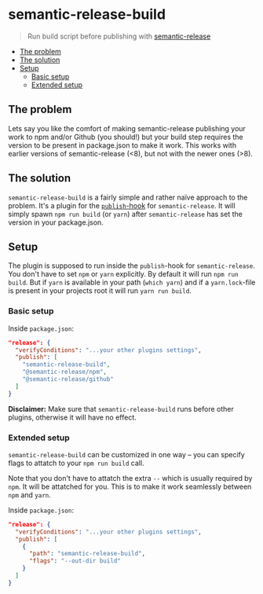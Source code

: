 # semantic-release-build

> Run build script before publishing with [semantic-release](https://github.com/semantic-release/semantic-release)

<!-- START doctoc generated TOC please keep comment here to allow auto update -->

<!-- DON'T EDIT THIS SECTION, INSTEAD RE-RUN doctoc TO UPDATE -->

* [The problem](#the-problem)
* [The solution](#the-solution)
* [Setup](#setup)
  * [Basic setup](#basic-setup)
  * [Extended setup](#extended-setup)

<!-- END doctoc generated TOC please keep comment here to allow auto update -->

## The problem

Lets say you like the comfort of making semantic-release publishing your work to npm and/or Github (you should!) but your build step requires the version to be present in package.json to make it work. This works with earlier versions of semantic-release (<8), but not with the newer ones (>8).

## The solution

`semantic-release-build` is a fairly simple and rather naïve approach to the problem. It's a plugin for the [`publish`-hook](https://github.com/semantic-release/semantic-release#publish) for `semantic-release`. It will simply spawn `npm run build` (or `yarn`) after `semantic-release` has set the version in your package.json.

## Setup

The plugin is supposed to run inside the `publish`-hook for `semantic-release`. You don't have to set `npm` or `yarn` explicitly. By default it will run `npm run build`. But if `yarn` is available in your path (`which yarn`) and if a `yarn.lock`-file is present in your projects root it will run `yarn run build`.

### Basic setup

Inside `package.json`:

```json
"release": {
  "verifyConditions": "...your other plugins settings",
  "publish": [
    "semantic-release-build",
    "@semantic-release/npm",
    "@semantic-release/github"
  ]
}
```

**Disclaimer:** Make sure that `semantic-release-build` runs before other plugins, otherwise it will have no effect.

### Extended setup

`semantic-release-build` can be customized in one way – you can specify flags to attatch to your `npm run build` call.

Note that you don't have to attatch the extra `--` which is usually required by `npm`. It will be attatched for you. This is to make it work seamlessly between `npm` and `yarn`.

Inside `package.json`:

```json
"release": {
  "verifyConditions": "...your other plugins settings",
  "publish": [
    {
      "path": "semantic-release-build",
      "flags": "--out-dir build"
    }
  ]
}
```
